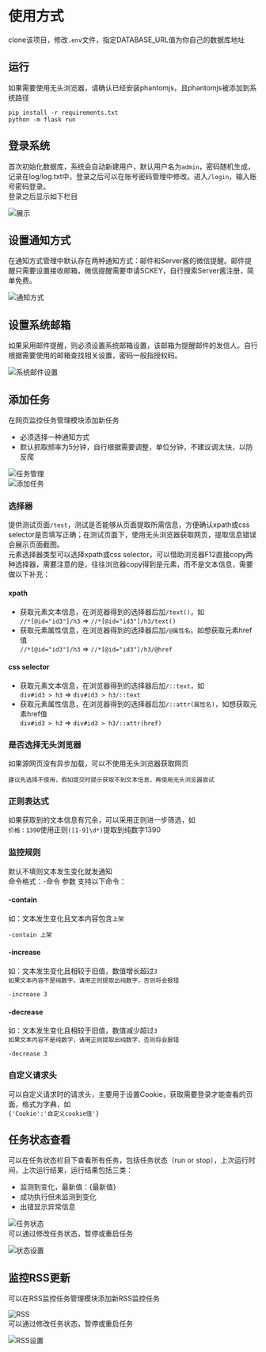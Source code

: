 # 使用方式
clone该项目，修改```.env```文件，指定DATABASE_URL值为你自己的数据库地址
## 运行
如果需要使用无头浏览器，请确认已经安装phantomjs，且phantomjs被添加到系统路径
```
pip install -r requirements.txt
python -m flask run
```
## 登录系统   
首次初始化数据库，系统会自动新建用户，默认用户名为```admin```，密码随机生成，记录在log/log.txt中，登录之后可以在账号密码管理中修改。进入```/login```，输入账号密码登录。  
登录之后显示如下栏目  

![展示](https://github.com/LogicJake/WebMonitor/raw/master/fig/all.png)
## 设置通知方式
在通知方式管理中默认存在两种通知方式：邮件和Server酱的微信提醒。邮件提醒只需要设置接收邮箱，微信提醒需要申请SCKEY，自行搜索Server酱注册，简单免费。  

![通知方式](https://github.com/LogicJake/WebMonitor/raw/master/fig/noti.png)
## 设置系统邮箱
如果采用邮件提醒，则必须设置系统邮箱设置，该邮箱为提醒邮件的发信人。自行根据需要使用的邮箱查找相关设置，密码一般指授权码。  

![系统邮件设置](https://github.com/LogicJake/WebMonitor/raw/master/fig/mail_setting.png)
## 添加任务
在网页监控任务管理模块添加新任务  

* 必须选择一种通知方式  
* 默认抓取频率为5分钟，自行根据需要调整，单位分钟，不建议调太快，以防反爬  

![任务管理](https://github.com/LogicJake/WebMonitor/raw/master/fig/task_manage.png)  
![添加任务](https://github.com/LogicJake/WebMonitor/raw/master/fig/task_setting.png)  

### 选择器
提供测试页面```/test```，测试是否能够从页面提取所需信息，方便确认xpath或css selector是否填写正确；在测试页面下，使用无头浏览器获取网页，提取信息错误会展示页面截图。  
元素选择器类型可以选择xpath或css selector，可以借助浏览器F12直接copy两种选择器，需要注意的是，往往浏览器copy得到是元素，而不是文本信息，需要做以下补充：  
#### xpath
* 获取元素文本信息，在浏览器得到的选择器后加```/text()```，如  
```//*[@id="id3"]/h3``` => ```//*[@id="id3"]/h3/text()```
* 获取元素属性信息，在浏览器得到的选择器后加```/@属性名```，如想获取元素href值  
```//*[@id="id3"]/h3``` => ```//*[@id="id3"]/h3/@href```
#### css selector
* 获取元素文本信息，在浏览器得到的选择器后加```/::text```，如  
```div#id3 > h3``` => ```div#id3 > h3/::text```
* 获取元素属性信息，在浏览器得到的选择器后加```/::attr(属性名)```，如想获取元素href值  
```div#id3 > h3``` => ```div#id3 > h3/::attr(href)```
### 是否选择无头浏览器
如果源网页没有异步加载，可以不使用无头浏览器获取网页
```
建议先选择不使用，假如提交时提示获取不到文本信息，再使用无头浏览器尝试
```
### 正则表达式
如果获取到的文本信息有冗余，可以采用正则进一步筛选，如  
```价格：1390```使用正则```([1-9]\d*)```提取到纯数字1390

### 监控规则
默认不填则文本发生变化就发通知  
命令格式：-命令 参数
支持以下命令：
#### -contain
如：文本发生变化且文本内容包含```上架```
```
-contain 上架
```
#### -increase
如：文本发生变化且相较于旧值，数值增长超过```3```  
```如果文本内容不是纯数字，请用正则提取出纯数字，否则将会报错```
```
-increase 3
```
#### -decrease
如：文本发生变化且相较于旧值，数值减少超过```3```  
```如果文本内容不是纯数字，请用正则提取出纯数字，否则将会报错```
```
-decrease 3
```
### 自定义请求头
可以自定义请求时的请求头，主要用于设置Cookie，获取需要登录才能查看的页面，格式为字典，如  
```{'Cookie':'自定义cookie值'}```

## 任务状态查看
可以在任务状态栏目下查看所有任务，包括任务状态（run or stop），上次运行时间，上次运行结果，运行结果包括三类：  

* 监测到变化，最新值：{最新值}  
* 成功执行但未监测到变化  
* 出错显示异常信息  

![任务状态](https://github.com/LogicJake/WebMonitor/raw/master/fig/status.png)  
可以通过修改任务状态，暂停或重启任务  

![状态设置](https://github.com/LogicJake/WebMonitor/raw/master/fig/status_setting.png)

## 监控RSS更新
可以在RSS监控任务管理模块添加新RSS监控任务  

![RSS](https://github.com/LogicJake/WebMonitor/raw/master/fig/rss.png)  
可以通过修改任务状态，暂停或重启任务  

![RSS设置](https://github.com/LogicJake/WebMonitor/raw/master/fig/rss_setting.png)